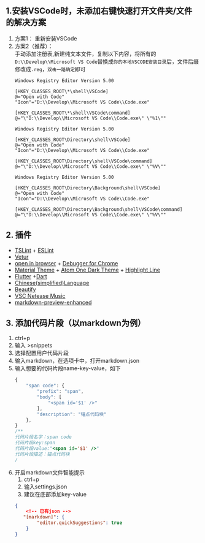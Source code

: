 
## 1.安装VSCode时，未添加右键快速打开文件夹/文件的解决方案

1. 方案1： 重新安装VSCode
2. 方案2（推荐）： <br>
    手动添加注册表,新建纯文本文件，复制以下内容，将所有的`D:\\Develop\\Microsoft VS Code`替换成`你的本地VSCODE安装目录`后，文件后缀修改成`.reg`，`双击一路确定`即可
    ```
    Windows Registry Editor Version 5.00

    [HKEY_CLASSES_ROOT\*\shell\VSCode]
    @="Open with Code"
    "Icon"="D:\\Develop\\Microsoft VS Code\\Code.exe"

    [HKEY_CLASSES_ROOT\*\shell\VSCode\command]
    @="\"D:\\Develop\\Microsoft VS Code\\Code.exe\" \"%1\""

    Windows Registry Editor Version 5.00

    [HKEY_CLASSES_ROOT\Directory\shell\VSCode]
    @="Open with Code"
    "Icon"="D:\\Develop\\Microsoft VS Code\\Code.exe"

    [HKEY_CLASSES_ROOT\Directory\shell\VSCode\command]
    @="\"D:\\Develop\\Microsoft VS Code\\Code.exe\" \"%V\""

    Windows Registry Editor Version 5.00

    [HKEY_CLASSES_ROOT\Directory\Background\shell\VSCode]
    @="Open with Code"
    "Icon"="D:\\Develop\\Microsoft VS Code\\Code.exe"

    [HKEY_CLASSES_ROOT\Directory\Background\shell\VSCode\command]
    @="\"D:\\Develop\\Microsoft VS Code\\Code.exe\" \"%V\""
    ```

## 2. 插件
- [TSLint]() + [ESLint]()
- [Vetur]()
- [open in browser]() + [Debugger for Chrome]()
- [Material Theme]() + [Atom One Dark Theme]() + [Highlight Line]()
- [Flutter]() +[Dart]()
- [Chinese(simplified)Language]()
- [Beautify]()
- [VSC Netease Music]()
- [markdown-preview-enhanced](https://shd101wyy.github.io/markdown-preview-enhanced/#/zh-cn/)

## 3. 添加代码片段（以markdown为例）
1. ctrl+p
2. 输入 >snippets
3. 选择配置用户代码片段
4. 输入markdown，在选项卡中，打开markdown.json
5. 输入想要的代码片段name-key-value，如下
    ```js
    {
        "span code": {
            "prefix": "span",
            "body": [
                "<span id='$1' />"
            ],
            "description": "锚点代码块"
        },
    }
    /**
    代码片段名字：span code
    代码片段key:span
    代码片段value:"<span id='$1' />"
    代码片段描述：锚点代码块
    /
    ```
6. 开启markdown文件智能提示
    1. ctrl+p
    2. 输入settings.json
    3. 建议在底部添加key-value
    ```json
    {
        <!-- 已有json -->
       "[markdown]": {
            "editor.quickSuggestions": true
        }
    }
    ```

